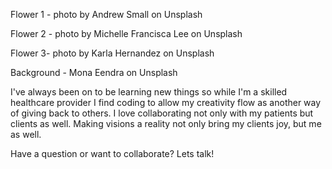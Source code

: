 Flower 1 - photo by Andrew Small on Unsplash 

Flower 2 - photo by Michelle Francisca Lee on Unsplash 

Flower 3- photo by Karla Hernandez on Unsplash 

Background - Mona Eendra on Unsplash 

I've always been on to be learning new things so while I'm a skilled healthcare provider I find coding to allow my creativity flow as another way of giving back to others. I love collaborating not only with my patients but clients as well. Making visions a reality not only bring my clients joy, but me as well. 

Have a question or want to collaborate? Lets talk! 

